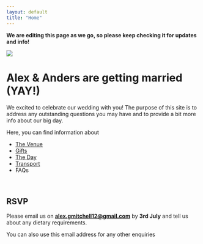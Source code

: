 ```yaml
---
layout: default
title: "Home"
---
```

**We are editing this page as we go, so please keep checking it for updates and info!**

<a href="https://lh3.googleusercontent.com/F67FZavXFOAZm7Rwq_YNZkg-QuUnfegMOw_r3aishMDgW8R_qac7v2eLqmp6fNFtSa8xutwkH3WB5jRNVzl8XhAKejgoV_9F02yxut9aMOX0O6blXP_bBpEyV-kMakV7OrBLUIJBYQ=w2400?source=screenshot.guru"> <img src="https://lh3.googleusercontent.com/F67FZavXFOAZm7Rwq_YNZkg-QuUnfegMOw_r3aishMDgW8R_qac7v2eLqmp6fNFtSa8xutwkH3WB5jRNVzl8XhAKejgoV_9F02yxut9aMOX0O6blXP_bBpEyV-kMakV7OrBLUIJBYQ=w600-h315-p-k" /> </a>

# Alex & Anders are getting married (YAY!)
We excited to celebrate our wedding with you! The purpose of this site is to address any outstanding questions you may have and to provide a bit more info about our big day.

Here, you can find information about
- [The Venue](venue.md)
- [Gifts](gifts.md)
- [The Day](theday.md)
- [Transport](transport.md)
- FAQs
<br/>


## RSVP
Please email us on **alex.gmitchell12@gmail.com** by **3rd July** and tell us about any dietary requirements.

You can also use this email address for any other enquiries
